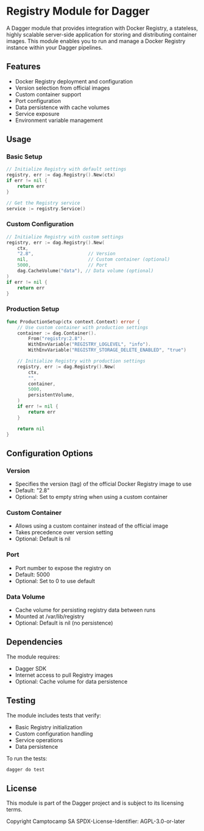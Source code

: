 # Registry Module for Dagger

A Dagger module that provides integration with Docker Registry, a stateless, highly scalable server-side application for storing and distributing container images. This module enables you to run and manage a Docker Registry instance within your Dagger pipelines.

## Features

- Docker Registry deployment and configuration
- Version selection from official images
- Custom container support
- Port configuration
- Data persistence with cache volumes
- Service exposure
- Environment variable management

## Usage

### Basic Setup

```go
// Initialize Registry with default settings
registry, err := dag.Registry().New(ctx)
if err != nil {
    return err
}

// Get the Registry service
service := registry.Service()
```

### Custom Configuration

```go
// Initialize Registry with custom settings
registry, err := dag.Registry().New(
    ctx,
    "2.8",                    // Version
    nil,                      // Custom container (optional)
    5000,                     // Port
    dag.CacheVolume("data"), // Data volume (optional)
)
if err != nil {
    return err
}
```

### Production Setup

```go
func ProductionSetup(ctx context.Context) error {
    // Use custom container with production settings
    container := dag.Container().
        From("registry:2.8").
        WithEnvVariable("REGISTRY_LOGLEVEL", "info").
        WithEnvVariable("REGISTRY_STORAGE_DELETE_ENABLED", "true")

    // Initialize Registry with production settings
    registry, err := dag.Registry().New(
        ctx,
        "",
        container,
        5000,
        persistentVolume,
    )
    if err != nil {
        return err
    }

    return nil
}
```

## Configuration Options

### Version

- Specifies the version (tag) of the official Docker Registry image to use
- Default: "2.8"
- Optional: Set to empty string when using a custom container

### Custom Container

- Allows using a custom container instead of the official image
- Takes precedence over version setting
- Optional: Default is nil

### Port

- Port number to expose the registry on
- Default: 5000
- Optional: Set to 0 to use default

### Data Volume

- Cache volume for persisting registry data between runs
- Mounted at /var/lib/registry
- Optional: Default is nil (no persistence)

## Dependencies

The module requires:

- Dagger SDK
- Internet access to pull Registry images
- Optional: Cache volume for data persistence

## Testing

The module includes tests that verify:

- Basic Registry initialization
- Custom configuration handling
- Service operations
- Data persistence

To run the tests:

```bash
dagger do test
```

## License

This module is part of the Dagger project and is subject to its licensing terms.

Copyright Camptocamp SA
SPDX-License-Identifier: AGPL-3.0-or-later
